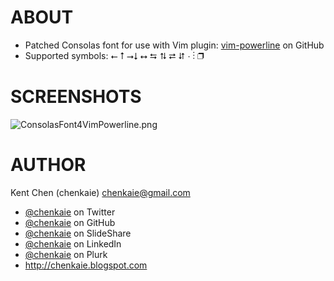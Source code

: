 ABOUT
=====
* Patched Consolas font for use with Vim plugin: [vim-powerline](https://github.com/Lokaltog/vim-powerline) on GitHub
* Supported symbols: ⭠ ⭡ ⭢⭣ ⭤ ⮀ ⮁ ⮂ ⮃ ⋅ ⋮ ❐

SCREENSHOTS
====
![ConsolasFont4VimPowerline.png](https://raw.github.com/chenkaie/ConsolasFont4VimPowerline/master/ConsolasFont4VimPowerline.png)

AUTHOR
======

Kent Chen (chenkaie) <chenkaie@gmail.com>

* [@chenkaie](https://twitter.com/chenkaie) on Twitter
* [@chenkaie](https://github.com/chenkaie) on GitHub
* [@chenkaie](http://www.slideshare.net/chenkaie) on SlideShare
* [@chenkaie](http://www.linkedin.com/in/chenkaie) on LinkedIn
* [@chenkaie](http://www.plurk.com/chenkaie) on Plurk 
* <http://chenkaie.blogspot.com>

